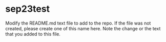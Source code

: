 # sep23test

Modify the README.md text file to add to the repo. If the file was not created, please create one of this name here. Note the change or the text that you added to this file.
